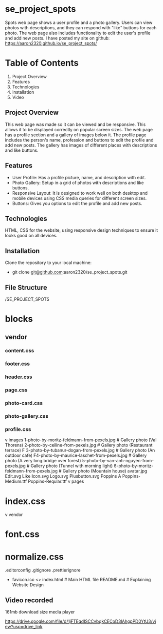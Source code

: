 # se_project_spots

Spots web page shows a user profile and a photo gallery. Users can view photos with descriptions, and they can respond with "like" buttons for each photo. The web page also includes functionality to edit the user's profile and add new posts. I have posted my site on github: https://aaron2320.github.io/se_project_spots/

# Table of Contents

1. Project Overview
2. Features
3. Technologies
4. Installation
5. Video

## Project Overview

This web page was made so it can be viewed and be responsive. This allows it to be displayed correctly on popular screen sizes. The web page has a profile section and a gallery of images below it. The profile page includes the person's name, profession and buttons to edit the profile and add new posts. The gallery has images of different places with descriptions and like buttons.

## Features

- User Profile: Has a profile picture, name, and description with edit.
- Photo Gallery: Setup in a grid of photos with descriptions and like buttons.
- Responsive Layout: It is designed to work well on both desktop and mobile devices using CSS media queries for different screen sizes.
- Buttons: Gives you options to edit the profile and add new posts.

## Technologies

HTML, CSS for the website, using responsive design techniques to ensure it looks good on all devices.

## Installation

Clone the repository to your local machine:

- git clone git@github.com:aaron2320/se_project_spots.git

## File Structure

/SE_PROJECT_SPOTS

# blocks

## vendor

### content.css

### footer.css

### header.css

### page.css

### photo-card.css

### photo-gallery.css

### profile.css

v images
1-photo-by-moritz-feldmann-from-pexels.jpg # Gallery photo (Val Thorens)
2-photo-by-ceiline-from-pexels.jpg # Gallery photo (Restaurant terrace)
F 3-photo-by-tubanur-dogan-from-pexels.jpg # Gallery photo (An outdoor cafe)
F4-photo-by-maurice-laschet-from-pexels.jpg # Gallery photo (A very long bridge over forest)
5-photo-by-van-anh-nguyen-from-pexels.jpg # Gallery photo (Tunnel with morning light)
6-photo-by-moritz-feldmann-from-pexels.jpg # Gallery photo (Mountain house)
avatar.jpg
Edit.svg
Like Icon.svg
Logo.svg
Plusbutton.svg
Poppins
A Poppins-Medium.ttf
Poppins-Reqular.ttf
v pages

# index.css

v vendor

# font.css

# normalize.css

.editorconfig
.gitignore
.prettierignore

- favicon.ico
  <> index.html # Main HTML file
  README.md # Explaining Website Design

## Video recorded

161mb download size media player

https://drive.google.com/file/d/1jFTEqdISCCvbqkCECoD3lAhgpPD0YtU3/view?usp=drive_link
